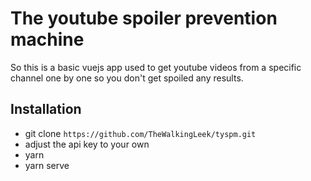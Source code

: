 # The youtube spoiler prevention machine

So this is a basic vuejs app used to get youtube videos from a specific channel one by one so you don't get spoiled any results.

## Installation

- git clone `https://github.com/TheWalkingLeek/tyspm.git`
- adjust the api key to your own
- yarn
- yarn serve
